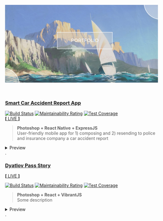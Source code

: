 <p align="center">
  <img src="./assets/header.png" title="header">  
</p>
&nbsp;  
&nbsp;  

### [Smart Car Accident Report App](https://github.com/hadabr/smart-car-accident-report-app)  
[![Build Status](https://travis-ci.com/MartinHeinz/go-project-blueprint.svg?branch=master)](https://travis-ci.com/MartinHeinz/go-project-blueprint)
[![Maintainability Rating](https://sonarcloud.io/api/project_badges/measure?project=MartinHeinz_go-project-blueprint&metric=sqale_rating)](https://sonarcloud.io/dashboard?id=MartinHeinz_go-project-blueprint)
[![Test Coverage](https://api.codeclimate.com/v1/badges/ec7ebefe63609984cb5c/test_coverage)](https://codeclimate.com/github/MartinHeinz/go-project-blueprint/test_coverage)  
[**[** LIVE **]**](https://github.com/hadabr/smart-car-accident-report-app)  
  
> **Photoshop + React Native + ExpressJS**  
> User-friendly mobile app for 1) composing and 2) resending to police and insurance company a car accident report  

<details>
    <summary>Preview</summary>
    <img src="https://raw.githubusercontent.com/hadabr/smart-car-accident-report-app/master/wireframe_motorai12.png" title="subheader">  
</details>  
.  

### [Dyatlov Pass Story](https://github.com/hadabr/dyatlov-pass-tour)  
[**[** LIVE **]**](https://github.com/hadabr/dyatlov-pass-tour)  
  
[![Build Status](https://travis-ci.com/MartinHeinz/go-project-blueprint.svg?branch=master)](https://travis-ci.com/MartinHeinz/go-project-blueprint)
[![Maintainability Rating](https://sonarcloud.io/api/project_badges/measure?project=MartinHeinz_go-project-blueprint&metric=sqale_rating)](https://sonarcloud.io/dashboard?id=MartinHeinz_go-project-blueprint)
[![Test Coverage](https://api.codeclimate.com/v1/badges/ec7ebefe63609984cb5c/test_coverage)](https://codeclimate.com/github/MartinHeinz/go-project-blueprint/test_coverage)  

> **Photoshop + React + VibrantJS**  
> Some description  

<details>
    <summary>Preview</summary>
    <img src="https://raw.githubusercontent.com/hadabr/dyatlov-pass-tour/master/1398024765-7237a1d0e61f03fe0dfca1c0c376fe4a.jpg" title="subheader">  
</details>   
.  

